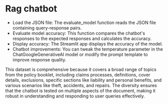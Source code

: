 # Rag chatbot
 
- Load the JSON file: The evaluate_model function reads the JSON file containing query-response pairs.
- Evaluate model accuracy: This function compares the chatbot's responses to the expected responses and calculates the accuracy.
- Display accuracy: The Streamlit app displays the accuracy of the model.
- Chatbot improvements: You can tweak the temperature parameter in the ChatGoogleGenerativeAI model or modify the prompt template to improve response quality.

This dataset is comprehensive because it covers a broad range of topics from the policy booklet, including claims processes, definitions, cover details, exclusions, specific sections like liability and personal benefits, and various scenarios like theft, accidents, and repairs. The diversity ensures that the chatbot is tested on multiple aspects of the document, making it robust in understanding and responding to user queries effectively.




